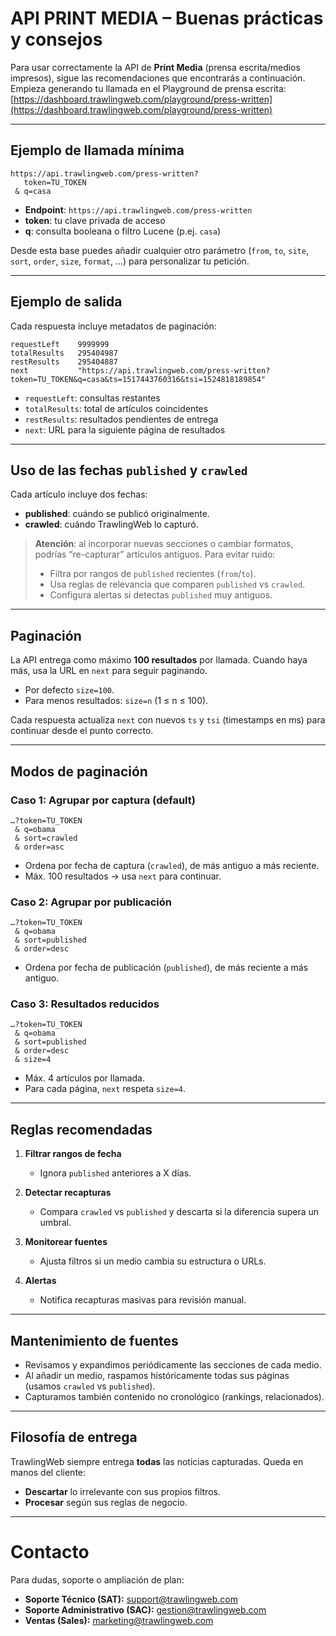 # API PRINT MEDIA – Buenas prácticas y consejos

Para usar correctamente la API de **Print Media** (prensa escrita/medios impresos), sigue las recomendaciones que encontrarás a continuación. Empieza generando tu llamada en el Playground de prensa escrita:
[https://dashboard.trawlingweb.com/playground/press-written](https://dashboard.trawlingweb.com/playground/press-written)

---

## Ejemplo de llamada mínima

```text
https://api.trawlingweb.com/press-written?
   token=TU_TOKEN
 & q=casa
```

- **Endpoint**: `https://api.trawlingweb.com/press-written`
- **token**: tu clave privada de acceso
- **q**: consulta booleana o filtro Lucene (p.ej. `casa`)

Desde esta base puedes añadir cualquier otro parámetro (`from`, `to`, `site`, `sort`, `order`, `size`, `format`, …) para personalizar tu petición.

---

## Ejemplo de salida

Cada respuesta incluye metadatos de paginación:

```text
requestLeft    9999999
totalResults   295404987
restResults    295404887
next           "https://api.trawlingweb.com/press-written?token=TU_TOKEN&q=casa&ts=1517443760316&tsi=1524818189854"
```

- `requestLeft`: consultas restantes
- `totalResults`: total de artículos coincidentes
- `restResults`: resultados pendientes de entrega
- `next`: URL para la siguiente página de resultados

---

## Uso de las fechas `published` y `crawled`

Cada artículo incluye dos fechas:

- **published**: cuándo se publicó originalmente.
- **crawled**: cuándo TrawlingWeb lo capturó.

> **Atención**: al incorporar nuevas secciones o cambiar formatos, podrías “re-capturar” artículos antiguos. Para evitar ruido:
>
> - Filtra por rangos de `published` recientes (`from`/`to`).
> - Usa reglas de relevancia que comparen `published` vs `crawled`.
> - Configura alertas si detectas `published` muy antiguos.

---

## Paginación

La API entrega como máximo **100 resultados** por llamada. Cuando haya más, usa la URL en `next` para seguir paginando.

- Por defecto `size=100`.
- Para menos resultados: `size=n` (1 ≤ n ≤ 100).

Cada respuesta actualiza `next` con nuevos `ts` y `tsi` (timestamps en ms) para continuar desde el punto correcto.

---

## Modos de paginación

### Caso 1: Agrupar por captura (default)

```
…?token=TU_TOKEN
 & q=obama
 & sort=crawled
 & order=asc
```

- Ordena por fecha de captura (`crawled`), de más antiguo a más reciente.
- Máx. 100 resultados → usa `next` para continuar.

### Caso 2: Agrupar por publicación

```
…?token=TU_TOKEN
 & q=obama
 & sort=published
 & order=desc
```

- Ordena por fecha de publicación (`published`), de más reciente a más antiguo.

### Caso 3: Resultados reducidos

```
…?token=TU_TOKEN
 & q=obama
 & sort=published
 & order=desc
 & size=4
```

- Máx. 4 artículos por llamada.
- Para cada página, `next` respeta `size=4`.

---

## Reglas recomendadas

1. **Filtrar rangos de fecha**

   - Ignora `published` anteriores a X días.

2. **Detectar recapturas**

   - Compara `crawled` vs `published` y descarta si la diferencia supera un umbral.

3. **Monitorear fuentes**

   - Ajusta filtros si un medio cambia su estructura o URLs.

4. **Alertas**

   - Notifica recapturas masivas para revisión manual.

---

## Mantenimiento de fuentes

- Revisamos y expandimos periódicamente las secciones de cada medio.
- Al añadir un medio, raspamos históricamente todas sus páginas (usamos `crawled` vs `published`).
- Capturamos también contenido no cronológico (rankings, relacionados).

---

## Filosofía de entrega

TrawlingWeb siempre entrega **todas** las noticias capturadas. Queda en manos del cliente:

- **Descartar** lo irrelevante con sus propios filtros.
- **Procesar** según sus reglas de negocio.

---

# Contacto

Para dudas, soporte o ampliación de plan:

- **Soporte Técnico (SAT):** [support@trawlingweb.com](mailto:support@trawlingweb.com)
- **Soporte Administrativo (SAC):** [gestion@trawlingweb.com](mailto:gestion@trawlingweb.com)
- **Ventas (Sales):** [marketing@trawlingweb.com](mailto:marketing@trawlingweb.com)
